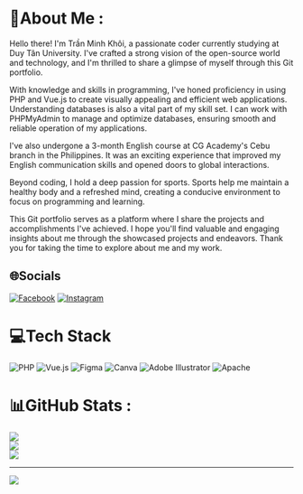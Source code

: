 # 💫About Me :
Hello there! I'm Trần Minh Khôi, a passionate coder currently studying at Duy Tân University. I've crafted a strong vision of the open-source world and technology, and I'm thrilled to share a glimpse of myself through this Git portfolio.

With knowledge and skills in programming, I've honed proficiency in using PHP and Vue.js to create visually appealing and efficient web applications. Understanding databases is also a vital part of my skill set. I can work with PHPMyAdmin to manage and optimize databases, ensuring smooth and reliable operation of my applications.

I've also undergone a 3-month English course at CG Academy's Cebu branch in the Philippines. It was an exciting experience that improved my English communication skills and opened doors to global interactions.

Beyond coding, I hold a deep passion for sports. Sports help me maintain a healthy body and a refreshed mind, creating a conducive environment to focus on programming and learning.

This Git portfolio serves as a platform where I share the projects and accomplishments I've achieved. I hope you'll find valuable and engaging insights about me through the showcased projects and endeavors. Thank you for taking the time to explore about me and my work.

## 🌐Socials
[![Facebook](https://img.shields.io/badge/Facebook-%231877F2.svg?logo=Facebook&logoColor=white)](https://facebook.com/https://www.facebook.com/khoi.tranminh.716/) [![Instagram](https://img.shields.io/badge/Instagram-%23E4405F.svg?logo=Instagram&logoColor=white)](https://instagram.com/https://www.instagram.com/mkhoi_78/) 

# 💻Tech Stack
![PHP](https://img.shields.io/badge/php-%23777BB4.svg?style=for-the-badge&logo=php&logoColor=white) ![Vue.js](https://img.shields.io/badge/vuejs-%2335495e.svg?style=for-the-badge&logo=vuedotjs&logoColor=%234FC08D) 	![Figma](https://img.shields.io/badge/figma-%23F24E1E.svg?style=for-the-badge&logo=figma&logoColor=white) ![Canva](https://img.shields.io/badge/Canva-%2300C4CC.svg?style=for-the-badge&logo=Canva&logoColor=white) ![Adobe Illustrator](https://img.shields.io/badge/adobeillustrator-%23FF9A00.svg?style=for-the-badge&logo=adobeillustrator&logoColor=white) ![Apache](https://img.shields.io/badge/apache-%23D42029.svg?style=for-the-badge&logo=apache&logoColor=white)
# 📊GitHub Stats :
![](https://github-readme-stats.vercel.app/api?username=win070802&theme=radical&hide_border=false&include_all_commits=true&count_private=false)<br/>
![](https://github-readme-streak-stats.herokuapp.com/?user=win070802&theme=radical&hide_border=false)<br/>
![](https://github-readme-stats.vercel.app/api/top-langs/?username=win070802&theme=radical&hide_border=false&include_all_commits=true&count_private=false&layout=compact)

---
[![](https://visitcount.itsvg.in/api?id=win070802&icon=0&color=0)](https://visitcount.itsvg.in)
